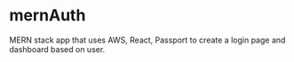 # mernAuth
MERN stack app that uses AWS, React, Passport to create a login page and dashboard based on user. 
